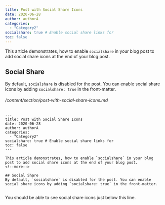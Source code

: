 ```yaml
---
title: Post with Social Share Icons
date: 2020-06-28
author: authorA
categories:
  - "Category2"
socialshare: true # Enable social share links for 
toc: false
---
```


This article demonstrates, how to enable `socialshare` in your blog post to add social share icons at the end of your blog post.
<!--more-->

## Social Share
By default, `socialshare` is disabled for the post. You can enable social share icons by adding `socialshare: true` in the front-matter.

###### /content/section/post-with-social-share-icons.md
```
---
title: Post with Social Share Icons
date: 2020-06-28
author: authorA
categories:
  - "Category2"
socialshare: true # Enable social share links for 
toc: false
---

This article demonstrates, how to enable `socialshare` in your blog post to add social share icons at the end of your blog post.
<!--more-->

## Social Share
By default, `socialshare` is disabled for the post. You can enable social share icons by adding `socialshare: true` in the front-matter.


```

You should be able to see social share icons just below this line.
